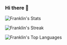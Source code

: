 ### Hi there 👋
![Franklin's Stats](https://github-readme-stats.vercel.app/api?username=Franklin&theme=gotham&show_icons=true&hide_border=false&count_private=true)

![Franklin's Streak](https://github-readme-streak-stats.herokuapp.com/?user=Franklin&theme=gotham&hide_border=false)

![Franklin's Top Languages](https://github-readme-stats.vercel.app/api/top-langs/?username=Franklin&theme=gotham&show_icons=true&hide_border=false&layout=compact)
<!--
**franklin-br/franklin-br** is a ✨ _special_ ✨ repository because its `README.md` (this file) appears on your GitHub profile.

Here are some ideas to get you started:

- 🔭 I’m currently working on ...
- 🌱 I’m currently learning ...
- 👯 I’m looking to collaborate on ...
- 🤔 I’m looking for help with ...
- 💬 Ask me about ...
- 📫 How to reach me: ...
- 😄 Pronouns: ...
- ⚡ Fun fact: ...
-->
